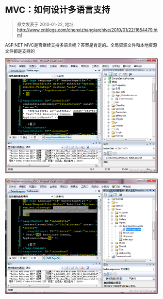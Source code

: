 # MVC：如何设计多语言支持 
> 原文发表于 2010-01-22, 地址: http://www.cnblogs.com/chenxizhang/archive/2010/01/22/1654479.html 


ASP.NET MVC是否继续支持多语言呢？答案是肯定的。全局资源文件和本地资源文件都是支持的

 [![image](./images/1654479-image_thumb.png "image")](http://images.cnblogs.com/cnblogs_com/chenxizhang/WindowsLiveWriter/MVC_132EB/image_2.png) 

 [![image](./images/1654479-image_thumb_2.png "image")](http://images.cnblogs.com/cnblogs_com/chenxizhang/WindowsLiveWriter/MVC_132EB/image_6.png)

